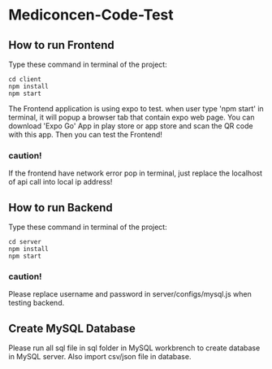 # Mediconcen-Code-Test

## How to run Frontend
Type these command in terminal of the project:

    cd client
    npm install
    npm start
    
The Frontend application is using expo to test. when user type 'npm start' in terminal, it will popup a browser tab that contain expo web page. 
You can download 'Expo Go' App in play store or app store and scan the QR code with this app. Then you can test the Frontend!

### caution!
If the frontend have network error pop in terminal, just replace the localhost of api call into local ip address!

## How to run Backend
Type these command in terminal of the project:

    cd server
    npm install
    npm start
    
### caution!
Please replace username and password in server/configs/mysql.js when testing backend.

## Create MySQL Database
Please run all sql file in sql folder in MySQL workbrench to create database in MySQL server. Also import csv/json file in database.
